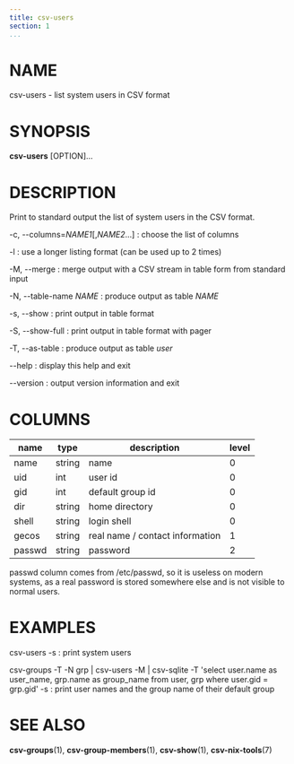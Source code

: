 ```yaml
---
title: csv-users
section: 1
...
```


# NAME #

csv-users - list system users in CSV format

# SYNOPSIS #

**csv-users** [OPTION]...

# DESCRIPTION #

Print to standard output the list of system users in the CSV format.

-c, \--columns=*NAME1*[,*NAME2*...]
:   choose the list of columns

-l
:   use a longer listing format (can be used up to 2 times)

-M, \--merge
:   merge output with a CSV stream in table form from standard input

-N, \--table-name *NAME*
:   produce output as table *NAME*

-s, \--show
:   print output in table format

-S, \--show-full
:   print output in table format with pager

-T, \--as-table
:   produce output as table *user*

\--help
:   display this help and exit

\--version
:   output version information and exit

# COLUMNS #

| name   | type   | description                     | level |
|--------|--------|---------------------------------|-------|
| name   | string | name                            | 0     |
| uid    | int    | user id                         | 0     |
| gid    | int    | default group id                | 0     |
| dir    | string | home directory                  | 0     |
| shell  | string | login shell                     | 0     |
| gecos  | string | real name / contact information | 1     |
| passwd | string | password                        | 2     |

passwd column comes from /etc/passwd, so it is useless on modern systems,
as a real password is stored somewhere else and is not visible to normal users.

# EXAMPLES #

csv-users -s
:   print system users

csv-groups -T -N grp | csv-users -M | csv-sqlite -T 'select user.name as user_name, grp.name as group_name from user, grp where user.gid = grp.gid' -s
:    print user names and the group name of their default group

# SEE ALSO #

**csv-groups**(1), **csv-group-members**(1), **csv-show**(1), **csv-nix-tools**(7)
